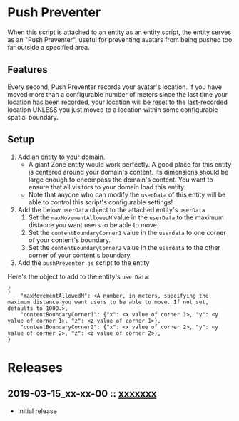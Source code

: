 # Push Preventer
When this script is attached to an entity as an entity script, the entity serves as an "Push Preventer", useful for preventing avatars from being pushed too far outside a specified area.

## Features
Every second, Push Preventer records your avatar's location. If you have moved more than a configurable number of meters since the last time your location has been recorded, your location will be reset to the last-recorded location UNLESS you just moved to a location within some configurable spatial boundary.

## Setup
1. Add an entity to your domain.
    - A giant Zone entity would work perfectly. A good place for this entity is centered around your domain's content. Its dimensions should be large enough to encompass the domain's content. You want to ensure that all visitors to your domain load this entity.
    - Note that anyone who can modify the `userData` of this entity will be able to control this script's configurable settings!
2. Add the below `userData` object to the attached entity's `userData`
    1. Set the `maxMovementAllowedM` value in the `userData` to the maximum distance you want users to be able to move.
    2. Set the `contentBoundaryCorner1` value in the `userdata` to one corner of your content's boundary.
    3. Set the `contentBoundaryCorner2` value in the `userdata` to the other corner of your content's boundary.
3. Add the `pushPreventer.js` script to the entity

Here's the object to add to the entity's `userData`:
```
{
    "maxMovementAllowedM": <A number, in meters, specifying the maximum distance you want users to be able to move. If not set, defaults to 1000.>,
    "contentBoundaryCorner1": {"x": <x value of corner 1>, "y": <y value of corner 1>, "z": <z value of corner 1>},
    "contentBoundaryCorner2": {"x": <x value of corner 2>, "y": <y value of corner 2>, "z": <z value of corner 2>},
}
```

# Releases

## 2019-03-15_xx-xx-00 :: [xxxxxxx](https://github.com/highfidelity/hifi-content/commit/xxxxxxx)
- Initial release